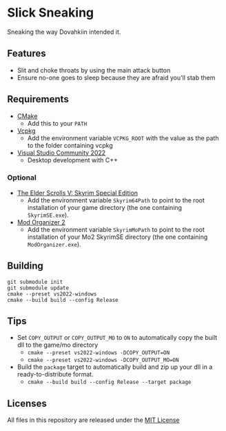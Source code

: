 # Slick Sneaking
Sneaking the way Dovahkiin intended it.

## Features
* Slit and choke throats by using the main attack button
* Ensure no-one goes to sleep because they are afraid you'll stab them

## Requirements
* [CMake](https://cmake.org/)
	* Add this to your `PATH`
* [Vcpkg](https://github.com/microsoft/vcpkg)
	* Add the environment variable `VCPKG_ROOT` with the value as the path to the folder containing vcpkg
* [Visual Studio Community 2022](https://visualstudio.microsoft.com/)
	* Desktop development with C++

### Optional
* [The Elder Scrolls V: Skyrim Special Edition](https://store.steampowered.com/app/489830)
	* Add the environment variable `Skyrim64Path` to point to the root installation of your game directory (the one containing `SkyrimSE.exe`).
* [Mod Organizer 2](https://www.nexusmods.com/skyrimspecialedition/mods/6194)
	* Add the environment variable `SkyrimMoPath` to point to the root installation of your Mo2 SkyrimSE directory (the one containing `ModOrganizer.exe`).

## Building
```
git submodule init
git submodule update
cmake --preset vs2022-windows
cmake --build build --config Release
```

## Tips
* Set `COPY_OUTPUT` or `COPY_OUTPUT_MO` to `ON` to automatically copy the built dll to the game/mo directory
	* `cmake --preset vs2022-windows -DCOPY_OUTPUT=ON`
	* `cmake --preset vs2022-windows -DCOPY_OUTPUT_MO=ON`
* Build the `package` target to automatically build and zip up your dll in a ready-to-distribute format.
	* `cmake --build build --config Release --target package`

## Licenses

All files in this repository are released under the [MIT License](LICENSE.md)
